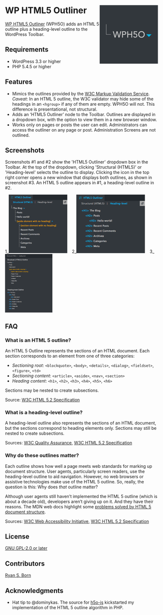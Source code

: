 # WP HTML5 Outliner <img align="right" src="../assets/icon_dark.png" alt="icon" height="192" width="192">

[WP HTML5 Outliner](https://wordpress.org/plugins/wp-html5-outliner/) (WPH5O) adds an HTML 5 outline plus a heading-level outline to the WordPress Toolbar.

## Requirements
- WordPress 3.3 or higher
- PHP 5.4.5 or higher

## Features
- Mimics the outlines provided by the [W3C Markup Validation Service](https://validator.w3.org/#validate_by_uri+with_options). *Caveat*: In an HTML 5 outline, the W3C validator may hide some of the headings in an `<hgroup>` if any of them are empty. WPH5O will not. This difference is presentational, not structural.
- Adds an ‘HTML5 Outliner’ node to the Toolbar. Outlines are displayed in a dropdown box, with the option to view them in a new browser window.
- Works only on pages or posts the user can edit. Administrators can access the outliner on any page or post. Administration Screens are not outlined.

## Screenshots
Screenshots #1 and #2 show the 'HTML5 Outliner' dropdown box in the Toolbar. At the top of the dropdown, clicking 'Structural (HTML5)' or 'Heading-level' selects the outline to display. Clicking the icon in the top right corner opens a new window that displays both outlines, as shown in screenshot #3. An HTML 5 outline appears in #1, a heading-level outline in #2.

1_<img src="../assets/screenshot-1.png" alt="HTML 5 outline in a Toolbar dropdown box" height="192">
&nbsp;&nbsp; 2_<img src="../assets/screenshot-2.png" alt="Heading-level outline in a Toolbar dropdown box" height="192">
&nbsp;&nbsp; 3_<img src="../assets/screenshot-3.png" alt="HTML 5 and heading-level outlines in a new window" height="192">


## FAQ

### What is an HTML 5 outline?

An HTML 5 Outline represents the sections of an HTML document. Each section corresponds to an element from one of three categories:

 - *Sectioning root*: `<blockquote>`, `<body>`, `<details>`, `<dialog>`, `<fieldset>`, `<figure>`, `<td>`
 - *Sectioning content*: `<article>`, `<aside>`, `<nav>`, `<section>`
 - *Heading content*: `<h1>`, `<h2>`, `<h3>`, `<h4>`, `<h5>`, `<h6>`

Sections may be nested to create subsections.

Source: [W3C HTML 5.2 Specification](https://www.w3.org/TR/html52/sections.html)

### What is a heading-level outline?
A heading-level outline also represents the sections of an HTML document, but the sections correspond to heading elements only. Sections may still be nested to create subsections.

Sources: [W3C Quality Assurance](https://www.w3.org/QA/Tips/headings), [W3C HTML 5.2 Specification](https://www.w3.org/TR/html52/sections.html)

### Why do these outlines matter?
Each outline shows how well a page meets web standards for marking up document structure. User agents, particularly screen readers, use the heading-level outline to aid navigation. However, no web browsers or assistive technologies make use of the HTML 5 outline. So, really, the question is this: Why does *that* outline matter?

Although user agents still haven’t implemented the HTML 5 outline (which is about a decade old), developers aren’t giving up on it. And they have their reasons. The MDN web docs highlight some [problems solved by HTML 5 document structure](https://developer.mozilla.org/en-US/docs/Web/Guide/HTML/Using_HTML_sections_and_outlines#Problems_solved_by_HTML5).

Sources: [W3C Web Accessibility Initiative](https://www.w3.org/WAI/tutorials/page-structure/headings/), [W3C HTML 5.2 Specification](https://www.w3.org/TR/html52/sections.html)

## License

[GNU GPL-2.0 or later](http://www.gnu.org/licenses/gpl-2.0.html)

## Contributors

[Ryan S. Born](https://github.com/ryansborn)


## Acknowledgments

- Hat tip to @dominykas. The source for [h5o-js](https://github.com/h5o/h5o-js) kickstarted my implementation of the HTML 5 outline algorithm in PHP.
